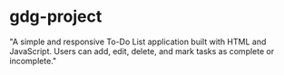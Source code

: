 # gdg-project
"A simple and responsive To-Do List application built with HTML and JavaScript. Users can add, edit, delete, and mark tasks as complete or incomplete."
